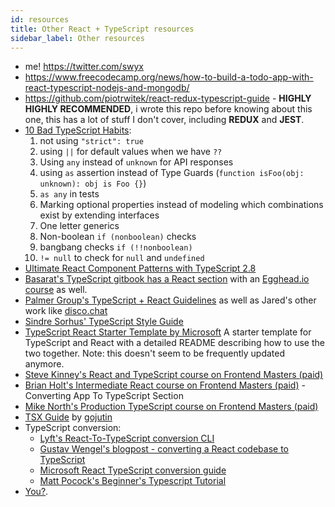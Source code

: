 ```yaml
---
id: resources
title: Other React + TypeScript resources
sidebar_label: Other resources
---
```


- me! <https://twitter.com/swyx>
- https://www.freecodecamp.org/news/how-to-build-a-todo-app-with-react-typescript-nodejs-and-mongodb/
- <https://github.com/piotrwitek/react-redux-typescript-guide> - **HIGHLY HIGHLY RECOMMENDED**, i wrote this repo before knowing about this one, this has a lot of stuff I don't cover, including **REDUX** and **JEST**.
- [10 Bad TypeScript Habits](https://startup-cto.net/10-bad-typescript-habits-to-break-this-year/):
  1. not using `"strict": true`
  2. using `||` for default values when we have `??`
  3. Using `any` instead of `unknown` for API responses
  4. using `as` assertion instead of Type Guards (`function isFoo(obj: unknown): obj is Foo {}`)
  5. `as any` in tests
  6. Marking optional properties instead of modeling which combinations exist by extending interfaces
  7. One letter generics
  8. Non-boolean `if (nonboolean)` checks
  9. bangbang checks `if (!!nonboolean)`
  10. `!= null` to check for `null` and `undefined`
- [Ultimate React Component Patterns with TypeScript 2.8](https://levelup.gitconnected.com/ultimate-react-component-patterns-with-typescript-2-8-82990c516935)
- [Basarat's TypeScript gitbook has a React section](https://basarat.gitbook.io/typescript/tsx/react) with an [Egghead.io course](https://egghead.io/courses/use-typescript-to-develop-react-applications) as well.
- [Palmer Group's TypeScript + React Guidelines](https://github.com/palmerhq/typescript) as well as Jared's other work like [disco.chat](https://github.com/jaredpalmer/disco.chat)
- [Sindre Sorhus' TypeScript Style Guide](https://github.com/sindresorhus/typescript-definition-style-guide)
- [TypeScript React Starter Template by Microsoft](https://github.com/Microsoft/TypeScript-React-Starter) A starter template for TypeScript and React with a detailed README describing how to use the two together. Note: this doesn't seem to be frequently updated anymore.
- [Steve Kinney's React and TypeScript course on Frontend Masters (paid)](https://frontendmasters.com/courses/react-typescript/)
- [Brian Holt's Intermediate React course on Frontend Masters (paid)](https://frontendmasters.com/courses/intermediate-react/converting-the-app-to-typescript/) - Converting App To TypeScript Section
- [Mike North's Production TypeScript course on Frontend Masters (paid)](https://frontendmasters.com/courses/production-typescript/)
- [TSX Guide](https://jenil.github.io/chota/) by [gojutin](https://github.com/gojutin/www.tsx.guide)
- TypeScript conversion:
  - [Lyft's React-To-TypeScript conversion CLI](https://github.com/lyft/react-javascript-to-typescript-transform)
  - [Gustav Wengel's blogpost - converting a React codebase to TypeScript](http://www.gustavwengel.dk/converting-typescript-to-javascript-part-1)
  - [Microsoft React TypeScript conversion guide](https://github.com/Microsoft/TypeScript-React-Conversion-Guide#typescript-react-conversion-guide)
  - [Matt Pocock's Beginner's Typescript Tutorial](https://github.com/total-typescript/beginners-typescript-tutorial)
- [You?](https://github.com/typescript-cheatsheets/react/issues/new).
